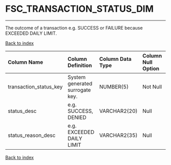 # FSC_TRANSACTION_STATUS_DIM

---

The outcome of a transaction e.g. SUCCESS or FAILURE because EXCEEDED DAILY LIMIT.

[Back to index](./index.md)

| Column Name            | Column Definition               | Column Data Type   | Column Null Option   | PK   | FK   |
|:-----------------------|:--------------------------------|:-------------------|:---------------------|:-----|:-----|
| transaction_status_key | System generated surrogate key. | NUMBER(5)          | Not Null             | Yes  | No   |
| status_desc            | e.g. SUCCESS, DENIED            | VARCHAR2(20)       | Null                 | No   | No   |
| status_reason_desc     | e.g. EXCEEDED DAILY LIMIT       | VARCHAR2(35)       | Null                 | No   | No   |

[Back to index](./index.md)